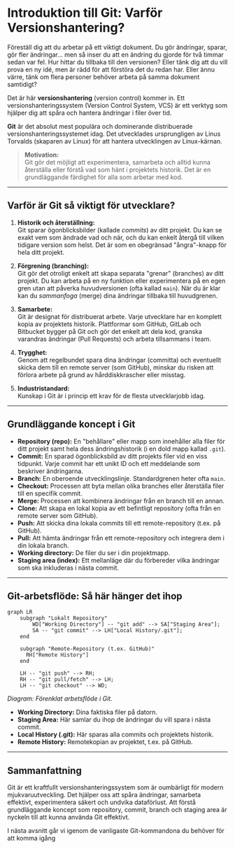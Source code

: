 # Introduktion till Git: Varför Versionshantering?

Föreställ dig att du arbetar på ett viktigt dokument. Du gör ändringar, sparar, gör fler ändringar... men så inser du att en ändring du gjorde för två timmar sedan var fel. Hur hittar du tillbaka till den versionen? Eller tänk dig att du vill prova en ny idé, men är rädd för att förstöra det du redan har. Eller ännu värre, tänk om flera personer behöver arbeta på samma dokument samtidigt?

Det är här **versionshantering** (version control) kommer in. Ett versionshanteringssystem (Version Control System, VCS) är ett verktyg som hjälper dig att spåra och hantera ändringar i filer över tid.

**Git** är det absolut mest populära och dominerande distribuerade versionshanteringssystemet idag. Det utvecklades ursprungligen av Linus Torvalds (skaparen av Linux) för att hantera utvecklingen av Linux-kärnan.

> **Motivation:**  
> Git gör det möjligt att experimentera, samarbeta och alltid kunna återställa eller förstå vad som hänt i projektets historik. Det är en grundläggande färdighet för alla som arbetar med kod.

---

## Varför är Git så viktigt för utvecklare?

1. **Historik och återställning:**  
   Git sparar ögonblicksbilder (kallade *commits*) av ditt projekt. Du kan se exakt vem som ändrade vad och när, och du kan enkelt återgå till vilken tidigare version som helst. Det är som en obegränsad "ångra"-knapp för hela ditt projekt.

2. **Förgrening (branching):**  
   Git gör det otroligt enkelt att skapa separata "grenar" (branches) av ditt projekt. Du kan arbeta på en ny funktion eller experimentera på en egen gren utan att påverka huvudversionen (ofta kallad `main`). När du är klar kan du *sammanfoga* (merge) dina ändringar tillbaka till huvudgrenen.

3. **Samarbete:**  
   Git är designat för distribuerat arbete. Varje utvecklare har en komplett kopia av projektets historik. Plattformar som GitHub, GitLab och Bitbucket bygger på Git och gör det enkelt att dela kod, granska varandras ändringar (Pull Requests) och arbeta tillsammans i team.

4. **Trygghet:**  
   Genom att regelbundet spara dina ändringar (committa) och eventuellt skicka dem till en remote server (som GitHub), minskar du risken att förlora arbete på grund av hårddiskkrascher eller misstag.

5. **Industristandard:**  
   Kunskap i Git är i princip ett krav för de flesta utvecklarjobb idag.

---

## Grundläggande koncept i Git

- **Repository (repo):** En "behållare" eller mapp som innehåller alla filer för ditt projekt samt hela dess ändringshistorik (i en dold mapp kallad `.git`).
- **Commit:** En sparad ögonblicksbild av ditt projekts filer vid en viss tidpunkt. Varje commit har ett unikt ID och ett meddelande som beskriver ändringarna.
- **Branch:** En oberoende utvecklingslinje. Standardgrenen heter ofta `main`.
- **Checkout:** Processen att byta mellan olika branches eller återställa filer till en specifik commit.
- **Merge:** Processen att kombinera ändringar från en branch till en annan.
- **Clone:** Att skapa en lokal kopia av ett befintligt repository (ofta från en remote server som GitHub).
- **Push:** Att skicka dina lokala commits till ett remote-repository (t.ex. på GitHub).
- **Pull:** Att hämta ändringar från ett remote-repository och integrera dem i din lokala branch.
- **Working directory:** De filer du ser i din projektmapp.
- **Staging area (index):** Ett mellanläge där du förbereder vilka ändringar som ska inkluderas i nästa commit.

---

## Git-arbetsflöde: Så här hänger det ihop

```mermaid
graph LR
    subgraph "Lokalt Repository"
        WD["Working Directory"] -- "git add" --> SA["Staging Area"];
        SA -- "git commit" --> LH["Local History/.git"];
    end

    subgraph "Remote-Repository (t.ex. GitHub)"
      RH["Remote History"]
    end

    LH -- "git push" --> RH;
    RH -- "git pull/fetch" --> LH;
    LH -- "git checkout" --> WD;
```
*Diagram: Förenklat arbetsflöde i Git.*

- **Working Directory:** Dina faktiska filer på datorn.
- **Staging Area:** Här samlar du ihop de ändringar du vill spara i nästa commit.
- **Local History (.git):** Här sparas alla commits och projektets historik.
- **Remote History:** Remotekopian av projektet, t.ex. på GitHub.

---

## Sammanfattning

Git är ett kraftfullt versionshanteringssystem som är oumbärligt för modern mjukvaruutveckling. Det hjälper oss att spåra ändringar, samarbeta effektivt, experimentera säkert och undvika dataförlust. Att förstå grundläggande koncept som repository, commit, branch och staging area är nyckeln till att kunna använda Git effektivt.

I nästa avsnitt går vi igenom de vanligaste Git-kommandona du behöver för att komma igång

